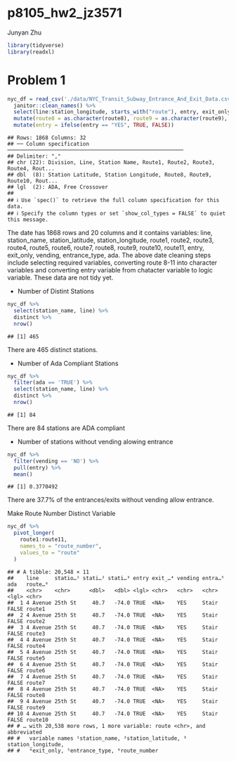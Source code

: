 p8105_hw2_jz3571
================
Junyan Zhu

``` r
library(tidyverse)
library(readxl)
```

# Problem 1

``` r
nyc_df = read_csv('./data/NYC_Transit_Subway_Entrance_And_Exit_Data.csv') %>% 
  janitor::clean_names() %>% 
  select(line:station_longitude, starts_with("route"), entry, exit_only, vending, entrance_type, ada) %>% 
  mutate(route8 = as.character(route8), route9 = as.character(route9), route10 = as.character(route10), route11 = as.character(route11)) %>% 
  mutate(entry = ifelse(entry == "YES", TRUE, FALSE))
```

    ## Rows: 1868 Columns: 32
    ## ── Column specification ────────────────────────────────────────────────────────
    ## Delimiter: ","
    ## chr (22): Division, Line, Station Name, Route1, Route2, Route3, Route4, Rout...
    ## dbl  (8): Station Latitude, Station Longitude, Route8, Route9, Route10, Rout...
    ## lgl  (2): ADA, Free Crossover
    ## 
    ## ℹ Use `spec()` to retrieve the full column specification for this data.
    ## ℹ Specify the column types or set `show_col_types = FALSE` to quiet this message.

The date has 1868 rows and 20 columns and it contains variables: line,
station_name, station_latitude, station_longitude, route1, route2,
route3, route4, route5, route6, route7, route8, route9, route10,
route11, entry, exit_only, vending, entrance_type, ada. The above date
cleaning steps include selecting required variables, converting route
8-11 into character variables and converting entry variable from
chatacter variable to logic variable. These data are not tidy yet.

-   Number of Distint Stations

``` r
nyc_df %>% 
  select(station_name, line) %>% 
  distinct %>% 
  nrow()
```

    ## [1] 465

There are 465 distinct stations.

-   Number of Ada Compliant Stations

``` r
nyc_df %>% 
  filter(ada == 'TRUE') %>% 
  select(station_name, line) %>% 
  distinct %>% 
  nrow()
```

    ## [1] 84

There are 84 stations are ADA compliant

-   Number of stations without vending alowing entrance

``` r
nyc_df %>% 
  filter(vending == 'NO') %>% 
  pull(entry) %>% 
  mean()
```

    ## [1] 0.3770492

There are 37.7% of the entrances/exits without vending allow entrance.

Make Route Number Distinct Variable

``` r
nyc_df %>% 
  pivot_longer(
    route1:route11,
    names_to = "route_number",
    values_to = "route"
  )
```

    ## # A tibble: 20,548 × 11
    ##    line     statio…¹ stati…² stati…³ entry exit_…⁴ vending entra…⁵ ada   route…⁶
    ##    <chr>    <chr>      <dbl>   <dbl> <lgl> <chr>   <chr>   <chr>   <lgl> <chr>  
    ##  1 4 Avenue 25th St     40.7   -74.0 TRUE  <NA>    YES     Stair   FALSE route1 
    ##  2 4 Avenue 25th St     40.7   -74.0 TRUE  <NA>    YES     Stair   FALSE route2 
    ##  3 4 Avenue 25th St     40.7   -74.0 TRUE  <NA>    YES     Stair   FALSE route3 
    ##  4 4 Avenue 25th St     40.7   -74.0 TRUE  <NA>    YES     Stair   FALSE route4 
    ##  5 4 Avenue 25th St     40.7   -74.0 TRUE  <NA>    YES     Stair   FALSE route5 
    ##  6 4 Avenue 25th St     40.7   -74.0 TRUE  <NA>    YES     Stair   FALSE route6 
    ##  7 4 Avenue 25th St     40.7   -74.0 TRUE  <NA>    YES     Stair   FALSE route7 
    ##  8 4 Avenue 25th St     40.7   -74.0 TRUE  <NA>    YES     Stair   FALSE route8 
    ##  9 4 Avenue 25th St     40.7   -74.0 TRUE  <NA>    YES     Stair   FALSE route9 
    ## 10 4 Avenue 25th St     40.7   -74.0 TRUE  <NA>    YES     Stair   FALSE route10
    ## # … with 20,538 more rows, 1 more variable: route <chr>, and abbreviated
    ## #   variable names ¹​station_name, ²​station_latitude, ³​station_longitude,
    ## #   ⁴​exit_only, ⁵​entrance_type, ⁶​route_number
